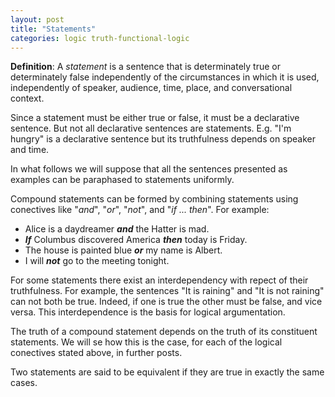 ```yaml
---
layout: post
title: "Statements"
categories: logic truth-functional-logic
---
```

**Definition**: A _statement_ is a sentence that is determinately true or determinately
false independently of the circumstances in which it is used, independently of speaker,
audience, time, place, and conversational context.

Since a statement must be either true or false, it must be a declarative sentence. But not all declarative sentences are statements. E.g. "I'm hungry" is a declarative sentence but its truthfulness depends on speaker and time.

In what follows we will suppose that all the sentences presented as examples can be
paraphased to statements uniformly.

Compound statements can be formed by combining statements using conectives like "_and_", "_or_",
"_not_", and "_if ... then_". For example:

- Alice is a daydreamer _**and**_ the Hatter is mad.
- _**If**_ Columbus discovered America _**then**_ today is Friday.
- The house is painted blue _**or**_ my name is Albert.
- I will _**not**_ go to the meeting tonight.

For some statements there exist an interdependency with repect of their truthfulness. For example,
the sentences "It is raining" and "It is not raining" can not both be true. Indeed, if one is true
the other must be false, and vice versa. This interdependence is the basis for logical
argumentation.

The truth of a compound statement depends on the truth of its constituent statements. We will se how
this is the case, for each of the logical conectives stated above, in further posts.

Two statements are said to be equivalent if they are true in exactly the same cases.
